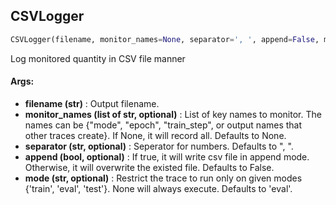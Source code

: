 ## CSVLogger
```python
CSVLogger(filename, monitor_names=None, separator=', ', append=False, mode='eval')
```
Log monitored quantity in CSV file manner

#### Args:

* **filename (str)** :  Output filename.
* **monitor_names (list of str, optional)** :  List of key names to monitor. The names can be {"mode", "epoch",            "train_step", or output names that other traces create}. If None, it will record all. Defaults to None.
* **separator (str, optional)** :  Seperator for numbers. Defaults to ", ".
* **append (bool, optional)** :  If true, it will write csv file in append mode. Otherwise, it will overwrite the            existed file. Defaults to False.
* **mode (str, optional)** :  Restrict the trace to run only on given modes {'train', 'eval', 'test'}. None will always            execute. Defaults to 'eval'.    